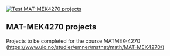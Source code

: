 [![Test MAT-MEK4270 projects](https://github.com/lederhilger/course-projects/actions/workflows/matmek4270.yml/badge.svg)](https://github.com/lederhilger/course-projects/actions/workflows/matmek4270.yml)

## MAT-MEK4270 projects

Projects to be completed for the course MATMEK-4270 (https://www.uio.no/studier/emner/matnat/math/MAT-MEK4270/)
